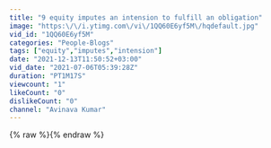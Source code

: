 ```yaml
---
title: "9 equity imputes an intension to fulfill an obligation"
image: "https:\/\/i.ytimg.com\/vi\/1QQ60E6yf5M\/hqdefault.jpg"
vid_id: "1QQ60E6yf5M"
categories: "People-Blogs"
tags: ["equity","imputes","intension"]
date: "2021-12-13T11:50:52+03:00"
vid_date: "2021-07-06T05:39:28Z"
duration: "PT1M17S"
viewcount: "1"
likeCount: "0"
dislikeCount: "0"
channel: "Avinava Kumar"
---
```

{% raw %}{% endraw %}

